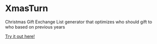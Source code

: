 # XmasTurn
Christmas Gift Exchange List generator that optimizes who should gift to who based on previous years

[Try it out here!](index.html)
